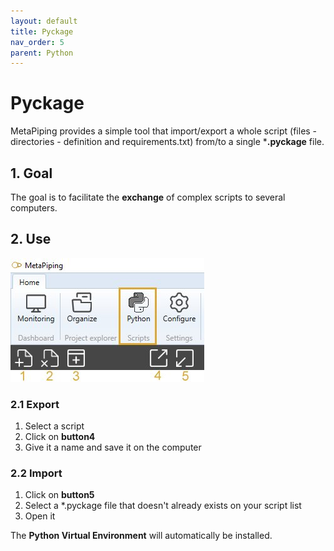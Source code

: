 ```yaml
---
layout: default
title: Pyckage
nav_order: 5
parent: Python
---
```


# Pyckage

MetaPiping provides a simple tool that import/export a whole script (files - directories - definition and requirements.txt) from/to a single ***.pyckage** file.

## 1. Goal

The goal is to facilitate the **exchange** of complex scripts to several computers.

## 2. Use

![Image](../Images/PythonMenu.jpg)

### 2.1 Export

1. Select a script
2. Click on **button4**
3. Give it a name and save it on the computer

### 2.2 Import

1. Click on **button5**
2. Select a *.pyckage file that doesn't already exists on your script list
3. Open it

The **Python Virtual Environment** will automatically be installed.